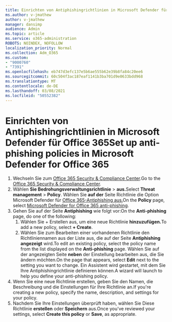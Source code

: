 ```yaml
---
title: Einrichten von Antiphishingrichtlinien in Microsoft Defender für Office 365
ms.author: v-jmathew
author: v-jmathew
manager: dansimp
audience: Admin
ms.topic: article
ms.service: o365-administration
ROBOTS: NOINDEX, NOFOLLOW
localization_priority: Normal
ms.collection: Adm_O365
ms.custom:
- "9000760"
- "7391"
ms.openlocfilehash: eb747d3efc137e5b6ae555b62e39b8fa84c20ee6
ms.sourcegitcommit: 60c504f3ac187eaf1141b3ba701d9e0633bdd968
ms.translationtype: MT
ms.contentlocale: de-DE
ms.lasthandoff: 03/08/2021
ms.locfileid: "50552382"
---
```

# <a name="set-up-anti-phishing-policies-in-microsoft-defender-for-office-365"></a><span data-ttu-id="d9721-102">Einrichten von Antiphishingrichtlinien in Microsoft Defender für Office 365</span><span class="sxs-lookup"><span data-stu-id="d9721-102">Set up anti-phishing policies in Microsoft Defender for Office 365</span></span>

1. <span data-ttu-id="d9721-103">Wechseln Sie zum [Office 365 Security & Compliance Center](https://go.microsoft.com/fwlink/p/?linkid=2077143).</span><span class="sxs-lookup"><span data-stu-id="d9721-103">Go to the [Office 365 Security & Compliance Center](https://go.microsoft.com/fwlink/p/?linkid=2077143).</span></span>
2. <span data-ttu-id="d9721-104">Wählen **Sie Bedrohungsverwaltungsrichtlinie**  >  **aus.**</span><span class="sxs-lookup"><span data-stu-id="d9721-104">Select **Threat management** > **Policy**.</span></span> <span data-ttu-id="d9721-105">Wählen Sie **auf der** Seite Richtlinie die Option Microsoft Defender für [Office 365-Antiphishing aus.](https://go.microsoft.com/fwlink/?linkid=2101369)</span><span class="sxs-lookup"><span data-stu-id="d9721-105">On the **Policy** page, select [Microsoft Defender for Office 365 anti-phishing](https://go.microsoft.com/fwlink/?linkid=2101369).</span></span>
3. <span data-ttu-id="d9721-106">Gehen Sie auf der Seite **Antiphishing** wie folgt vor:</span><span class="sxs-lookup"><span data-stu-id="d9721-106">On the **Anti-phishing** page, do one of the following:</span></span>
    1. <span data-ttu-id="d9721-107">Wählen Sie + Erstellen aus, um eine neue Richtlinie **hinzuzufügen.**</span><span class="sxs-lookup"><span data-stu-id="d9721-107">To add a new policy, select **+ Create**.</span></span>
    1. <span data-ttu-id="d9721-108">Wählen Sie zum Bearbeiten einer vorhandenen Richtlinie den Richtliniennamen aus der Liste aus, die auf der Seite **Antiphishing angezeigt** wird.</span><span class="sxs-lookup"><span data-stu-id="d9721-108">To edit an existing policy, select the policy name from the list displayed on the **Anti-phishing** page.</span></span> <span data-ttu-id="d9721-109">Wählen Sie auf der angezeigten Seite **neben** der Einstellung bearbeiten aus, die Sie ändern möchten.</span><span class="sxs-lookup"><span data-stu-id="d9721-109">On the page that appears, select **Edit** next to the setting you want to change.</span></span> <span data-ttu-id="d9721-110">Ein Assistent wird gestartet, mit dem Sie Ihre Antiphishingrichtlinie definieren können.</span><span class="sxs-lookup"><span data-stu-id="d9721-110">A wizard will launch to help you define your anti-phishing policy.</span></span>
4. <span data-ttu-id="d9721-111">Wenn Sie eine neue Richtlinie erstellen, geben Sie den Namen, die Beschreibung und die Einstellungen für Ihre Richtlinie an.</span><span class="sxs-lookup"><span data-stu-id="d9721-111">If you're creating a new policy, specify the name, description, and settings for your policy.</span></span>
5. <span data-ttu-id="d9721-112">Nachdem Sie Ihre Einstellungen überprüft haben, wählen Sie Diese Richtlinie **erstellen** oder **Speichern** aus.</span><span class="sxs-lookup"><span data-stu-id="d9721-112">Once you've reviewed your settings, select **Create this policy** or **Save**, as appropriate.</span></span>
